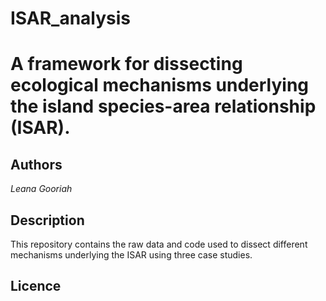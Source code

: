 # ISAR_analysis

# A framework for dissecting ecological mechanisms underlying the island species-area relationship (ISAR).

 ## Authors
 *Leana Gooriah*
 
 ## Description
 
 This repository contains the raw data and code used to dissect different mechanisms underlying the ISAR using three case studies.
 
 ## Licence

